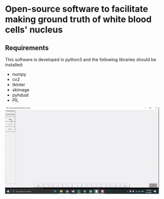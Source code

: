 
# Open-source software to facilitate making ground truth of white blood cells' nucleus
## Requirements
This software is developed in python3 and the following libraries should be installed:

* numpy
* cv2
* tkinter
* skimage
* pyhdust
* PIL

![Alt Text](https://github.com/nimaadmed/Easy-GT/blob/main/GTgif.gif)
